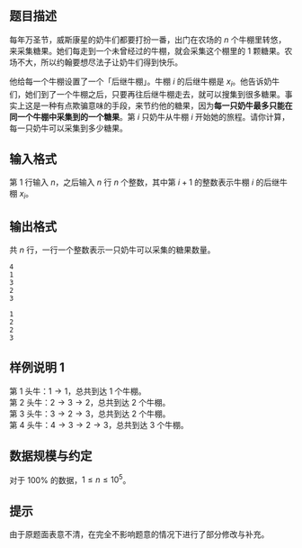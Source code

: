 ## 题目描述

每年万圣节，威斯康星的奶牛们都要打扮一番，出门在农场的 $n$ 个牛棚里转悠，来采集糖果。她们每走到一个未曾经过的牛棚，就会采集这个棚里的 $1$ 颗糖果。农场不大，所以约翰要想尽法子让奶牛们得到快乐。

他给每一个牛棚设置了一个「后继牛棚」。牛棚 $i$ 的后继牛棚是 $x_i$。他告诉奶牛们，她们到了一个牛棚之后，只要再往后继牛棚走去，就可以搜集到很多糖果。事实上这是一种有点欺骗意味的手段，来节约他的糖果，因为**每一只奶牛最多只能在同一个牛棚中采集到的一个糖果**。第 $i$ 只奶牛从牛棚 $i$ 开始她的旅程。请你计算，每一只奶牛可以采集到多少糖果。

## 输入格式

第 $1$ 行输入 $n$，之后输入 $n$ 行 $n$ 个整数，其中第 $i + 1$ 的整数表示牛棚 $i$ 的后继牛棚 $x_i$。

## 输出格式

共 $n$ 行，一行一个整数表示一只奶牛可以采集的糖果数量。

```input1
4
1
3
2
3
```

```output1
1
2
2
3
```

## 样例说明 1

第 $1$ 头牛：$1\rightarrow 1$，总共到达 $1$ 个牛棚。  
第 $2$ 头牛：$2\rightarrow 3\rightarrow 2$，总共到达 $2$ 个牛棚。   
第 $3$ 头牛：$3\rightarrow 2\rightarrow 3$，总共到达 $2$ 个牛棚。   
第 $4$ 头牛：$4\rightarrow 3\rightarrow 2\rightarrow 3$，总共到达 $3$ 个牛棚。

## 数据规模与约定

对于 $100\%$ 的数据，$1\le n\le 10^5$。

## 提示

由于原题面表意不清，在完全不影响题意的情况下进行了部分修改与补充。